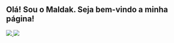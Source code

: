 ## Olá! Sou o Maldak. Seja bem-vindo a minha página!
<div align-content="center">
  <a href="https://github.com/maldak123">
  <img src="https://github-readme-stats.vercel.app/api?username=maldak123&show_icons=true&theme=dracula&include_all_commits=true&count_private=true&border_radius=20"/>
  <img src="https://github-readme-stats.vercel.app/api/top-langs/?username=maldak123&layout=compact&langs_count=7&theme=dracula&border_radius=20"/>
</div>
